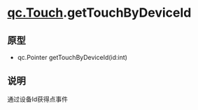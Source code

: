 # [qc.Touch](Touch.md).getTouchByDeviceId

## 原型
* qc.Pointer getTouchByDeviceId(id:int)

## 说明
通过设备Id获得点事件
